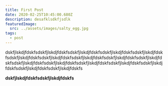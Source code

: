 ```yaml
---
title: First Post
date: 2020-02-25T10:45:00.680Z
description: desafklsdkfjsdlk
featuredImage:
  src: ../assets/images/salty_egg.jpg
tags:
  - post
---
```

dskfjlskdjfdskfsdskfjlskdjfdskfsdskfjlskdjfdskfsdskfjlskdjfdskfsdskfjlskdjfdskfsdskfjlskdjfdskfsdskfjlskdjfdskfsdskfjlskdjfdskfsdskfjlskdjfdskfsdskfjlskdjfdskfsdskfjlskdjfdskfsdskfjlskdjfdskfsdskfjlskdjfdskfsdskfjlskdjfdskfsdskfjlskdjfdskfsdskfjlskdjfdskfsdskfjlskdjfdskfs



**dskfjlskdjfdskfsdskfjlskdjfdskfs**

<Image fileName="quicktime-recording-settings" />
